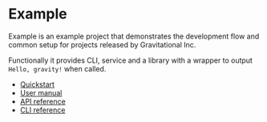 # Example

Example is an example project that demonstrates the development flow and common setup for projects released by Gravitational Inc.

Functionally it provides CLI, service and a library with a wrapper to output `Hello, gravity!` when called.

* [Quickstart](/doc/quickstart.md)
* [User manual](/doc/manual.md)
* [API reference](/doc/api.md)
* [CLI reference](/doc/cli.md)

